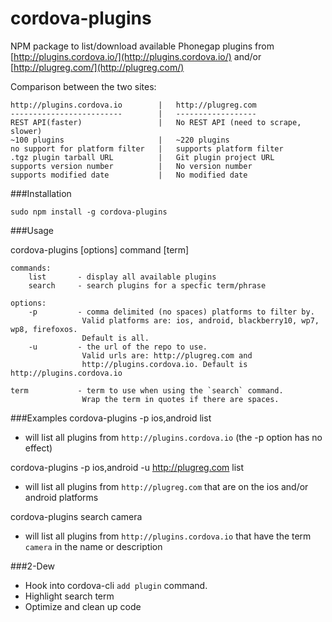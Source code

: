 cordova-plugins
===============

NPM package to list/download available Phonegap plugins from [http://plugins.cordova.io/](http://plugins.cordova.io/) and/or
[http://plugreg.com/](http://plugreg.com/)

Comparison between the two sites:
```
http://plugins.cordova.io        |   http://plugreg.com
-------------------------        |   ------------------
REST API(faster)                 |   No REST API (need to scrape, slower)
~100 plugins                     |   ~220 plugins
no support for platform filter   |   supports platform filter
.tgz plugin tarball URL          |   Git plugin project URL
supports version number          |   No version number
supports modified date           |   No modified date
```

###Installation

`sudo npm install -g cordova-plugins`

###Usage


cordova-plugins [options] command [term]
```
commands:
    list       - display all available plugins
    search     - search plugins for a specfic term/phrase

options:
    -p         - comma delimited (no spaces) platforms to filter by.
                Valid platforms are: ios, android, blackberry10, wp7, wp8, firefoxos.
                Default is all.
    -u         - the url of the repo to use.
                Valid urls are: http://plugreg.com and
                http://plugins.cordova.io. Default is http://plugins.cordova.io

term           - term to use when using the `search` command.
                Wrap the term in quotes if there are spaces.

```

###Examples
cordova-plugins -p ios,android list
- will list all plugins from `http://plugins.cordova.io` (the -p option has no effect)

cordova-plugins -p ios,android -u http://plugreg.com list
- will list all plugins from `http://plugreg.com` that are on the ios and/or android platforms

cordova-plugins search camera
- will list all plugins from `http://plugins.cordova.io` that have the term `camera` in the name or description


###2-Dew

- Hook into cordova-cli `add plugin` command.
- Highlight search term
- Optimize and clean up code


